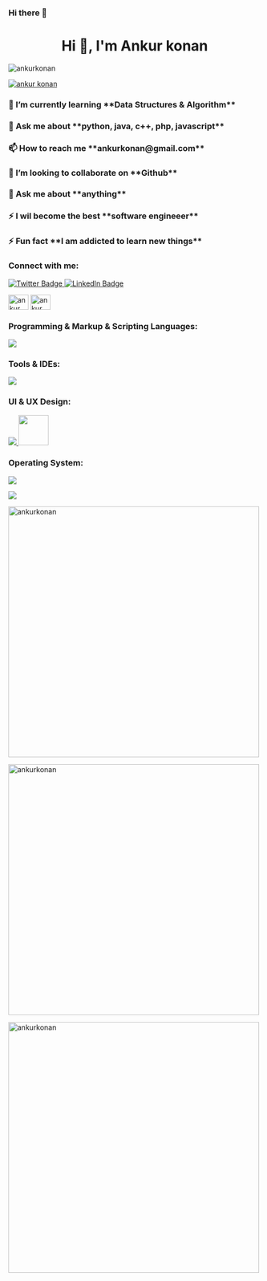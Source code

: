 ### Hi there 👋

<!--
**AnkurKonan/AnkurKonan** is a ✨ _special_ ✨ repository because its `README.md` (this file) appears on your GitHub profile.

Here are some ideas to get you started:

- 🔭 I’m currently working on ...
- 🌱 I’m currently learning ...
- 👯 I’m looking to collaborate on ...
- 🤔 I’m looking for help with ...
- 💬 Ask me about ...
- 📫 How to reach me: ...
- 😄 Pronouns: ...
- ⚡ Fun fact: ...
-->
<h1 align="center">Hi 👋, I'm Ankur konan</h1>

<!-- <h3 align="center">A passionate frontend developer from India</h3> -->

<p align="left"> <img src="https://komarev.com/ghpvc/?username=ankurkonan&label=Profile%20views&color=red&style=flat-square" alt="ankurkonan" /> </p>

<p align="left"> <a href="https://x.com/AnkurKonan2004" target="blank"><img src="https://img.shields.io/twitter/follow/ankur konan?logo=twitter&style=for-the-badge" alt="ankur konan" /></a> </p>

<h3>🌱 I’m currently learning **Data Structures & Algorithm** </h3>
<h3>💬 Ask me about **python, java, c++, php, javascript** </h3>
<h3>📫 How to reach me **ankurkonan@gmail.com** </h3>
<h3>👯 I’m looking to collaborate on **Github** </h3>
<h3>💬 Ask me about **anything** </h3>
<h3>⚡ I wil become the best **software engineeer** </h3>
<h3>⚡ Fun fact **I am addicted to learn new things** </h3>

<h3 align="left">Connect with me:</h3>
  <a href="https://x.com/AnkurKonan2004">
    <img src="https://img.shields.io/badge/Twitter-blue?style=for-the-badge&logo=twitter&logoColor=white" alt="Twitter Badge"/>
  </a>
  <a href="https://www.linkedin.com/in/ankur-konan-084701287/L">
    <img src="https://img.shields.io/badge/LinkedIn-blue?style=for-the-badge&logo=linkedin&logoColor=white" alt="LinkedIn Badge"/>
  </a>
<p align="left">
<a href="https://twitter.com/ankur konan" target="blank"><img align="center" src="https://raw.githubusercontent.com/rahuldkjain/github-profile-readme-generator/master/src/images/icons/Social/twitter.svg" alt="ankur konan" height="30" width="40" /></a>
<a href="https://www.linkedin.com/in/ankur-konan-084701287/" target="blank"><img align="center" src="https://raw.githubusercontent.com/rahuldkjain/github-profile-readme-generator/master/src/images/icons/Social/linked-in-alt.svg" alt="ankur konan" height="30" width="40" /></a>
</p>

<h3 align="left">Programming & Markup & Scripting Languages:</h3>
<p align="left"> <a href="https://skillicons.dev">
    <img src="https://skillicons.dev/icons?i=html,css,js,c,java,py,arduino,bash,php," />
  </a></p>
<h3 align="left">Tools & IDEs:</h3>
<p align="left"> <a href="https://skillicons.dev">
    <img src="https://skillicons.dev/icons?i=vscode,vim,pycharm,idea,arduino,androidstudio" />
  </a></p>
<h3 align="left">UI & UX Design:</h3>
<p align="left"> <a href="https://skillicons.dev">
    <img src="https://skillicons.dev/icons?i=figma" />
  <img src="https://github-production-user-asset-6210df.s3.amazonaws.com/136815194/253220886-02494c7c-de6a-43a6-9293-6369696842ed.png" width="60" height="60"/>
  </a></p>
<h3 align="left">Operating System:</h3>
<p align="left"> <a href="https://skillicons.dev">
    <img src="https://skillicons.dev/icons?i=linux,apple,windows" />
  </a></p>
<p><img align="center" src="https://github-profile-trophy.vercel.app/?username=ankurkonan&theme=algolia"></p>
<p><img align="center" src="https://github-readme-stats.vercel.app/api?username=ankurkonan&show_icons=true&locale=en&theme=algolia" icons=true alt="ankurkonan" width=500px/></p>
<p><img align="center" src="https://github-readme-streak-stats.herokuapp.com/?user=ankurkonan&theme=algolia" alt="ankurkonan" icons=true width=500px/></p>
<p><img align="center" src="https://github-readme-stats.vercel.app/api/top-langs?username=ankurkonan&show_icons=true&locale=en&layout=compact&theme=algolia" icons=true alt="ankurkonan" width=500px/></p>

